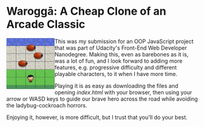 # Waroggā: A Cheap Clone of an Arcade Classic

<img src="example.png" alt="a Frogger-style game" align="left" width="25%" height="25%">

This was my submission for an OOP JavaScript project that was part of Udacity's Front-End Web Developer Nanodegree. Making this, even as barebones as it is, was a lot of fun, and I look forward to adding more features, e.g. progressive difficulty and different playable characters, to it when I have more time.

Playing it is as easy as downloading the files and opening <i>index.html</i> with your browser, then using your arrow or WASD keys to guide our brave hero across the road while avoiding the ladybug-cockroach horrors.

Enjoying it, however, is more difficult, but I trust that you'll do your best.
